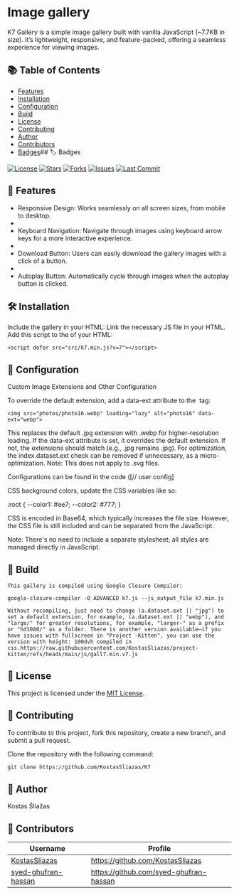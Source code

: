 # Image gallery

K7 Gallery is a simple image gallery built with vanilla JavaScript (~7.7KB in size). It’s lightweight, responsive, and feature-packed, offering a seamless experience for viewing images.

## 📚 Table of Contents
- [Features](#-features)
- [Installation](#️-installation)
- [Configuration](#-configuration)
- [Build](#-build)
- [License](#-license)
- [Contributing](#-contributing)
- [Author](#-author)
- [Contributors](#-contributors)
- [Badges](#-badges)## 🏷️ Badges

[![License](https://img.shields.io/github/license/KostasSliazas/K7)](LICENSE)
[![Stars](https://img.shields.io/github/stars/KostasSliazas/K7?style=social)](https://github.com/KostasSliazas/K7/stargazers)
[![Forks](https://img.shields.io/github/forks/KostasSliazas/K7?style=social)](https://github.com/KostasSliazas/K7/forks)
[![Issues](https://img.shields.io/github/issues/KostasSliazas/K7)](https://github.com/KostasSliazas/K7/issues)
[![Last Commit](https://img.shields.io/github/last-commit/KostasSliazas/K7)](https://github.com/KostasSliazas/K7/commits)
<!-- Uncomment if using GitHub Actions -->
<!-- [![CI](https://github.com/KostasSliazas/K7/actions/workflows/ci.yml/badge.svg)](https://github.com/KostasSliazas/K7/actions) -->

## 🚀 Features

- Responsive Design: Works seamlessly on all screen sizes, from mobile to desktop.
- 
- Keyboard Navigation: Navigate through images using keyboard arrow keys for a more interactive experience.
- 
- Download Button: Users can easily download the gallery images with a click of a button.
- 
- Autoplay Button: Automatically cycle through images when the autoplay button is clicked.

## 🛠️ Installation

Include the gallery in your HTML:
Link the necessary JS file in your HTML. Add this script to the <head> of your HTML:

```
<script defer src="src/k7.min.js?v=7"></script>
```

## 🔧 Configuration

Custom Image Extensions and Other Configuration

To override the default extension, add a data-ext attribute to the <img> tag:

```
<img src="photos/photo16.webp" loading="lazy" alt="photo16" data-ext="webp">
```

This replaces the default .jpg extension with .webp for higher-resolution loading. If the data-ext attribute is set, it overrides the default extension. If not, the extensions should match (e.g., .jpg remains .jpg). For optimization, the index.dataset.ext check can be removed if unnecessary, as a micro-optimization. Note: This does not apply to .svg files.

Configurations can be found in the code ([// user config]

CSS background colors, update the CSS variables like so:

:root {
  --color1: #ee7;
  --color2: #777;
}

CSS is encoded in Base64, which typically increases the file size. However, the CSS file is still included and can be separated from the JavaScript.

Note: There's no need to include a separate stylesheet; all styles are managed directly in JavaScript.

## 🔨 Build

```
This gallery is compiled using Google Closure Compiler:

google-closure-compiler -O ADVANCED k7.js --js_output_file k7.min.js

Without recompiling, just need to change (a.dataset.ext || "jpg") to set a default extension, for example, (a.dataset.ext || "webp"), and "large/" for greater resolutions, for example, "larger-" as a prefix or "hd1080/" as a folder. There is another version available—if you have issues with fullscreen in "Project -Kitten", you can use the version with height: 100dvh compiled in css.https://raw.githubusercontent.com/KostasSliazas/project-kitten/refs/heads/main/js/gall7.min.v7.js
```

## 📄 License

This project is licensed under the [MIT License](LICENSE).

## 💬 Contributing

To contribute to this project, fork this repository, create a new branch, and submit a pull request.

Clone the repository with the following command:

```bash
git clone https://github.com/KostasSliazas/K7
```

## 👤 Author

Kostas Šliažas
## 👥 Contributors

| Username | Profile |
|----------|---------|
| [KostasSliazas](https://github.com/KostasSliazas) | https://github.com/KostasSliazas |
| [syed-ghufran-hassan](https://github.com/syed-ghufran-hassan) | https://github.com/syed-ghufran-hassan |

